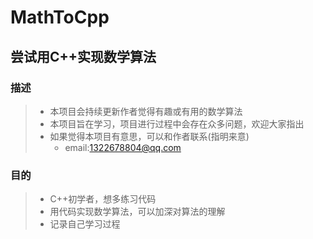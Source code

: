 # MathToCpp

## 尝试用C++实现数学算法

### 描述
>
> + 本项目会持续更新作者觉得有趣或有用的数学算法
> + 本项目旨在学习，项目进行过程中会存在众多问题，欢迎大家指出
> + 如果觉得本项目有意思，可以和作者联系(指明来意)
>   + email:<1322678804@qq.com>

### 目的
>
> + C++初学者，想多练习代码
> + 用代码实现数学算法，可以加深对算法的理解
> + 记录自己学习过程

